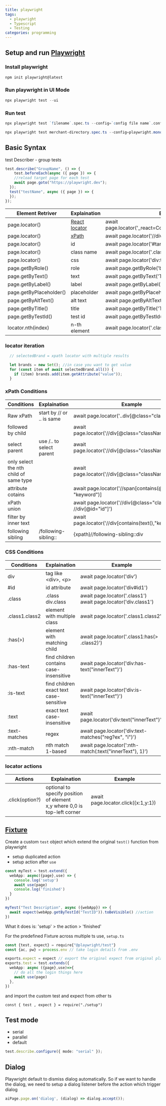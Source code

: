 ```yaml
---
title: playwright
tags:
  - playwright
  - Typescript
  - Testing
categories: programming
---
```


## Setup and run [Playwright](https://playwright.dev/)

### Install playwright

```Powershell
npm init playwright@latest
```

### Run playwright in UI Mode

```Powershell
npx playwright test --ui
```

### Run test
```Powershell
npx playwright test `filename`.spec.ts --config=`config file name`.config.ts --workers=4 --retries=3 --project="mschromium" --trace on -g "(?=.\*zh_CN)" --headed
```


```Powershell
npx playwright test merchant-directory.spec.ts --config=playwright.monocart.config.ts --workers=4 --retries=3 --project="mschromium" --trace on -g "(?=.*zh_CN)" --headed
```

## Basic Syntax

test Describer - group tests

```Typescript
test.describe("GroupName", () => {
    test.beforeEach(async ({ page }) => {
    //reload target page for each test
    await page.goto("https://playwright.dev");
  });
  test("testName", async ({ page }) => {
  });
});
```

| Element Retriver        | Explaination                                                              | Example                                                  |
| ----------------------- | ------------------------------------------------------------------------- | -------------------------------------------------------- |
| page.locator()          | [React locator](https://playwright.dev/docs/other-locators#react-locator) | await page.locator('\_react=ComponentName[enabled=true]) |
| page.locator()          | [xPath](https://playwright.dev/docs/other-locators#xpath-locator)         | await page.locator('//div[@class="className"]')          |
| page.locator()          | id                                                                        | await page.locator('#targetId')                          |
| page.locator()          | class name                                                                | await page.locator('.className > div > a')               |
| page.locator()          | css                                                                       | await page.locator('div:text("innerText")')              |
| page.getByRole()        | role                                                                      | await page.getByRole('button', { name: 'Submit' })       |
| page.getByText()        | text                                                                      | await page.getByText('Text')                             |
| page.getByLabel()       | label                                                                     | await page.getByLabel('Label')                           |
| page.getByPlaceholder() | placeholder                                                               | await page.getByPlaceholder('Placeholder')               |
| page.getByAltText()     | alt text                                                                  | await page.getByAltText('AltText')                       |
| page.getByTitle()       | title                                                                     | await page.getByTitle('Title')                           |
| page.getByTestId()      | test id                                                                   | await page.getByTestId('TestId')                         |
| locator.nth(index)      | n-th element                                                              | await page.locator('.className').nth(1)                  |

### locator iteration

```Typescript
  // selectedBrand = xpath locator with multiple results

  let brands = new Set(); //in case you want to get value
  for (const item of await selectedBrand.all()) {
    if (item) brands.add(item.getAttribute("value"));
  }
```

### xPath Conditions

| Conditions                             | Explaination              | Example                                                               |     |
| -------------------------------------- | ------------------------- | --------------------------------------------------------------------- | --- |
| Raw xPath                              | start by // or .. is same | await page.locator('..div[@class="className"]')                       |     |
| followed by child                      |                           | await page.locator('//div[@class="className"]/div/a')                 |     |
| select parent                          | use /.. to select parent  | await page.locator('//div\[@class="className"\]/..')                  |     |
| only select the nth child of same type |                           | await page.locator('//div[@class="className"]/div[1]')                |     |
| attribute cotains                      |                           | await page.locator('//span\[contains(@class, "keyword")\]             |     |
| xPath union                            |                           | await page.locator('//div(@class="className")] \| //div\[@id="id"\]') |     |
| filter by inner text                   |                           | await page.locator('//div\[contains(text(),"keyword")\]')             |     |
| following sibling                      | /following-sibling::      | {xpath}//following-sibling::div                                       |     |


### CSS Conditions

| Conditions     | Explaination                                  | Example                                                           |
| -------------- | --------------------------------------------- | ----------------------------------------------------------------- |
| div            | tag like \<div\>, \<p\>                       | await page.locator('div')                                         |
| \#id           | id attribute                                  | await page.locator('div#id1')                                     |
| .class         | .class<br>div.class                           | await page.locator('.class1')<br>await page.locator('div.class1') |
| .class1.class2 | element with multiple class                   | await page.locator('.class1.class2')                              |
| :has(>)        | element with matching child                   | await page.locator('.class1:has(> .class2)')                      |
| :has-text      | find children<br>contains<br>case-insensitive | await page.locator('div:has-text("innerText")')                   |
| :is-text       | find children<br>exact text<br>case-sensitive | await page.locator('div:is-text("innerText")')                    |
| :text          | exact text<br>case-insensitive                | await page.locator('div:text("innerText")')                       |
| :text-matches  | regex                                         | await page.locator('div:text-matches("reg?ex", "i")')             |
| :nth-match     | nth match 1-based                             | await page.locator(':nth-match(:text("innerText"), 1)')           |

### locator actions
| Actions         | Explaination                                                                | Example                             |
| --------------- | --------------------------------------------------------------------------- | ----------------------------------- |
| .click(option?) | optional to specify position of element<br>x,y where 0,0 is top-left corner | await page.locator.click({x:1,y:1}) |
## [Fixture](https://www.youtube.com/watch?v=2O7dyz6XO2s)

Create a custom `test` object which extend the original `test()` function from playwright

- setup duplicated action
- setup action after `use`

```Typescript
const myTest = test.extend({
  webApp: async({page},use) => {
    console.log('setup')
    await use(page)
    console.log('finished')
  }
})

myTest("Test Description", async ({webApp}) => {
  await expect(webApp.getByTestId("TestID")).toBeVisible() //action
})
```

What it does is: 'setup' > the action > 'finished'

For the predefined Fixture across multiple ts use,
`setup.ts`

```Typescript
const {test, expect} = require{"@playwright/test"}
const {ac, pw} = process.env // take login details from .env

exports.expect = expect // export the original expect from original playwright
exports.test = test.extends({
  webApp: async ({page},use)=>{
    // do all the login things here
    await use(page)
  },
})
```

and import the custom test and expect from other ts

```
const { test , expect } = require("./setup")
```

## Test mode
- serial
- parallel
- default
```Typescript
test.describe.configure({ mode: "serial" });
```

## Dialog
Playwright default to dismiss dialog automatically. So if we want to handle the dialog, we need to setup a dialog listener before the action which trigger dialog
```Typescript
aiPage.page.on('dialog', (dialog) => dialog.accept());
```